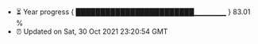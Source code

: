 - ⏳ Year progress { ████████████████████████▁▁▁▁▁▁ } 83.01 %
- ⏰ Updated on Sat, 30 Oct 2021 23:20:54 GMT

